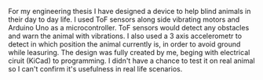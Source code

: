 For my engineering thesis I have designed a device to help blind animals in their day to day life. 
I used ToF sensors along side vibrating motors and Arduino Uno as a microcontroller.
ToF sensors would detect any obstacles and warn the animal with vibrations.
I also used a 3 axis accelerometr to detect in which position the animal currently is, in order to avoid ground while leasuring.
The design was fully created by me, beging with electrical ciruit (KiCad) to programming. 
I didn't have a chance to test it on real animal so I can't confirm it's usefulness in real life scenarios.

